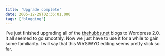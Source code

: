 ```yaml
---
title: 'Upgrade complete'
date: 2005-12-29T02:36:01.000
tags: ['blogging']
---
```


I've just finished upgrading all of the [thehubbs.net](http://thehubbs.net 'thehubbs.net') blogs to Wordpress 2.0. It all seemed to go smoothly. Now we just have to use it for a while to gain some familiarity. I will say that this WYSIWYG editing seems pretty slick so far.
